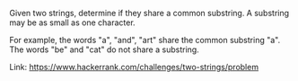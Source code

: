 Given two strings, determine if they share a common substring. A substring may be as small as one character.

For example, the words "a", "and", "art" share the common substring "a". The words "be" and "cat" do not share a substring.

Link: https://www.hackerrank.com/challenges/two-strings/problem